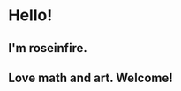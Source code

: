 <!---
Roseinfire/Roseinfire is a ✨ special ✨ repository because its `README.md` (this file) appears on your GitHub profile.
You can click the Preview link to take a look at your changes.
--->
# Hello!
## I'm roseinfire.
## Love math and art. Welcome!
